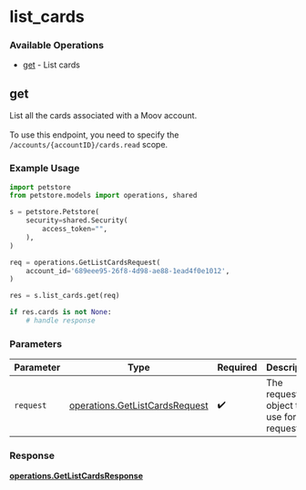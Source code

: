 # list_cards

### Available Operations

* [get](#get) - List cards

## get

List all the cards associated with a Moov account. <br><br> To use this endpoint, you need to specify the `/accounts/{accountID}/cards.read` scope.

### Example Usage

```python
import petstore
from petstore.models import operations, shared

s = petstore.Petstore(
    security=shared.Security(
        access_token="",
    ),
)

req = operations.GetListCardsRequest(
    account_id='689eee95-26f8-4d98-ae88-1ead4f0e1012',
)

res = s.list_cards.get(req)

if res.cards is not None:
    # handle response
```

### Parameters

| Parameter                                                                        | Type                                                                             | Required                                                                         | Description                                                                      |
| -------------------------------------------------------------------------------- | -------------------------------------------------------------------------------- | -------------------------------------------------------------------------------- | -------------------------------------------------------------------------------- |
| `request`                                                                        | [operations.GetListCardsRequest](../../models/operations/getlistcardsrequest.md) | :heavy_check_mark:                                                               | The request object to use for the request.                                       |


### Response

**[operations.GetListCardsResponse](../../models/operations/getlistcardsresponse.md)**

